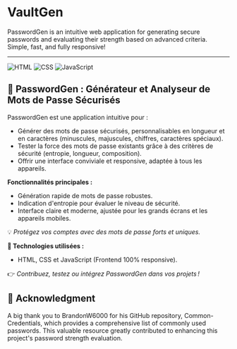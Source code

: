 # VaultGen
PasswordGen is an intuitive web application for generating secure passwords and evaluating their strength based on advanced criteria. Simple, fast, and fully responsive!

---

![HTML](https://img.shields.io/badge/HTML-E34F26?style=for-the-badge&logo=html5&logoColor=white) ![CSS](https://img.shields.io/badge/CSS-1572B6?style=for-the-badge&logo=css3&logoColor=white) 
![JavaScript](https://img.shields.io/badge/JavaScript-F7DF1E?style=for-the-badge&logo=javascript&logoColor=black) 

## 🔐 PasswordGen : Générateur et Analyseur de Mots de Passe Sécurisés

PasswordGen est une application intuitive pour :  
- Générer des mots de passe sécurisés, personnalisables en longueur et en caractères (minuscules, majuscules, chiffres, caractères spéciaux).  
- Tester la force des mots de passe existants grâce à des critères de sécurité (entropie, longueur, composition).  
- Offrir une interface conviviale et responsive, adaptée à tous les appareils.  

**Fonctionnalités principales :**  
- Génération rapide de mots de passe robustes.  
- Indication d'entropie pour évaluer le niveau de sécurité.  
- Interface claire et moderne, ajustée pour les grands écrans et les appareils mobiles.  

💡 *Protégez vos comptes avec des mots de passe forts et uniques.*  

**🔗 Technologies utilisées :**  
- HTML, CSS et JavaScript (Frontend 100% responsive).  

👉 *Contribuez, testez ou intégrez PasswordGen dans vos projets !*

## 👏 Acknowledgment

A big thank you to BrandonW6000 for his GitHub repository, Common-Credentials, which provides a comprehensive list of commonly used passwords. This valuable resource greatly contributed to enhancing this project's password strength evaluation.

